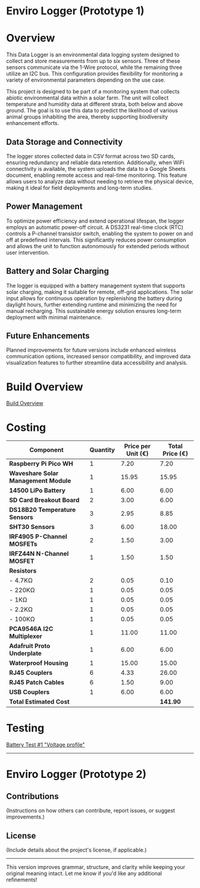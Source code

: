 
# Enviro Logger (Prototype 1)

# Overview

This Data Logger is an environmental data logging system designed to collect and store measurements from up to six sensors. Three of these sensors communicate via the 1-Wire protocol, while the remaining three utilize an I2C bus. This configuration provides flexibility for monitoring a variety of environmental parameters depending on the use case.

This project is designed to be part of a monitoring system that collects abiotic environmental data within a solar farm. The unit will collect temperature and humidity data at different strata, both below and above ground. The goal is to use this data to predict the likelihood of various animal groups inhabiting the area, thereby supporting biodiversity enhancement efforts.

## Data Storage and Connectivity

The logger stores collected data in CSV format across two SD cards, ensuring redundancy and reliable data retention. Additionally, when WiFi connectivity is available, the system uploads the data to a Google Sheets document, enabling remote access and real-time monitoring. This feature allows users to analyze data without needing to retrieve the physical device, making it ideal for field deployments and long-term studies.

## Power Management

To optimize power efficiency and extend operational lifespan, the logger employs an automatic power-off circuit. A DS3231 real-time clock (RTC) controls a P-channel transistor switch, enabling the system to power on and off at predefined intervals. This significantly reduces power consumption and allows the unit to function autonomously for extended periods without user intervention.

## Battery and Solar Charging

The logger is equipped with a battery management system that supports solar charging, making it suitable for remote, off-grid applications. The solar input allows for continuous operation by replenishing the battery during daylight hours, further extending runtime and minimizing the need for manual recharging. This sustainable energy solution ensures long-term deployment with minimal maintenance.

## Future Enhancements

Planned improvements for future versions include enhanced wireless communication options, increased sensor compatibility, and improved data visualization features to further streamline data accessibility and analysis.

# Build Overview

[Build Overview](Build_Overview.md)

# Costing

| Component                                | Quantity | Price per Unit (€) | Total Price (€) |
|------------------------------------------|----------|--------------------|-----------------|
| **Raspberry Pi Pico WH**                 | 1        | 7.20               | 7.20            |
| **Waveshare Solar Management Module**    | 1        | 15.95              | 15.95           |
| **14500 LiPo Battery**                   | 1        | 6.00               | 6.00            |
| **SD Card Breakout Board**               | 2        | 3.00               | 6.00            |
| **DS18B20 Temperature Sensors**          | 3        | 2.95               | 8.85            |
| **SHT30 Sensors**                        | 3        | 6.00               | 18.00           |
| **IRF4905 P-Channel MOSFETs**            | 2        | 1.50               | 3.00            |
| **IRFZ44N N-Channel MOSFET**             | 1        | 1.50               | 1.50            |
| **Resistors**                            |          |                    |                 |
| - 4.7KΩ                                  | 2        | 0.05               | 0.10            |
| - 220KΩ                                  | 1        | 0.05               | 0.05            |
| - 1KΩ                                    | 1        | 0.05               | 0.05            |
| - 2.2KΩ                                  | 1        | 0.05               | 0.05            |
| - 100KΩ                                  | 1        | 0.05               | 0.05            |
| **PCA9546A I2C Multiplexer**             | 1        | 11.00              | 11.00           |
| **Adafruit Proto Underplate**            | 1        | 6.00               | 6.00            |
| **Waterproof Housing**                   | 1        | 15.00              | 15.00           |
| **RJ45 Couplers**                        | 6        | 4.33               | 26.00           |
| **RJ45 Patch Cables**                    | 6        | 1.50               | 9.00            |
| **USB Couplers**                         | 1        | 6.00               | 6.00            |
| **Total Estimated Cost**                 |          |                    | **141.90**      |


# Testing

[Battery Test #1 "Voltage profile" ](Testing/Test_1/Battery_test.md)


----
# Enviro Logger  (Prototype 2)

## Contributions

(Instructions on how others can contribute, report issues, or suggest improvements.)

## License

(Include details about the project's license, if applicable.)

---

This version improves grammar, structure, and clarity while keeping your original meaning intact. Let me know if you'd like any additional refinements!
